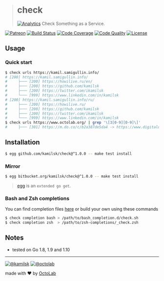 > # check
> [![Analytics](https://ga-beacon.appspot.com/UA-109817251-19/check/readme?pixel)](https://github.com/kamilsk/check)
> Check Something as a Service.

[![Patreon](https://img.shields.io/badge/patreon-donate-orange.svg)](https://www.patreon.com/octolab)
[![Build Status](https://travis-ci.org/kamilsk/check.svg?branch=master)](https://travis-ci.org/kamilsk/check)
[![Code Coverage](https://scrutinizer-ci.com/g/kamilsk/check/badges/coverage.png?b=master)](https://scrutinizer-ci.com/g/kamilsk/check/?branch=master)
[![Code Quality](https://scrutinizer-ci.com/g/kamilsk/check/badges/quality-score.png?b=master)](https://scrutinizer-ci.com/g/kamilsk/check/?branch=master)
[![License](https://img.shields.io/badge/license-MIT-blue.svg)](LICENSE)

## Usage

### Quick start

```bash
$ check urls https://kamil.samigullin.info/
# [200] https://kamil.samigullin.info/
#     ├─── [200] https://howilive.ru/en/
#     ├─── [200] https://github.com/kamilsk
#     ├─── [200] https://twitter.com/ikamilsk
#     └─── [999] https://www.linkedin.com/in/kamilsk
# [200] https://kamil.samigullin.info/ru/
#     ├─── [200] https://howilive.ru/
#     ├─── [200] https://github.com/kamilsk
#     ├─── [200] https://twitter.com/ikamilsk
#     └─── [999] https://www.linkedin.com/in/kamilsk
$ check urls https://www.octolab.org/ | grep '\[3[0-9][0-9]\]'
#     ├─── [301] https://m.do.co/c/b2a387de5da4 -> https://www.digitalocean.com...
```

## Installation

```bash
$ egg github.com/kamilsk/check@^1.0.0 -- make test install
```

### Mirror

```bash
$ egg bitbucket.org/kamilsk/check@^1.0.0 -- make test install
```

> [egg](https://github.com/kamilsk/egg) is an `extended go get`.

### Bash and Zsh completions

You can find completion files [here](https://github.com/kamilsk/shared/tree/dotfiles/bash_completion.d) or
build your own using these commands

```bash
$ check completion bash > /path/to/bash_completion.d/check.sh
$ check completion zsh  > /path/to/zsh-completions/_check.zsh
```

## Notes

- tested on Go 1.8, 1.9 and 1.10

---

[![@kamilsk](https://img.shields.io/badge/author-%40kamilsk-blue.svg)](https://twitter.com/ikamilsk)
[![@octolab](https://img.shields.io/badge/sponsor-%40octolab-blue.svg)](https://twitter.com/octolab_inc)

made with ❤️ by [OctoLab](https://www.octolab.org/)
